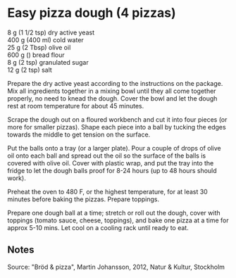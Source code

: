 # Easy pizza dough (4 pizzas)

8 g (1 1/2 tsp) dry active yeast  
400 g (400 ml) cold water  
25 g (2 Tbsp) olive oil  
600 g () bread flour  
8 g (2 tsp) granulated sugar  
12 g (2 tsp) salt 
  
Prepare the dry active yeast according to the instructions on the package. Mix all ingredients together in a mixing bowl until they all come together properly, no need to knead the dough. Cover the bowl and let the dough rest at room temperature for about 45 minutes.  
  
Scrape the dough out on a floured workbench and cut it into four pieces (or more for smaller pizzas). Shape each piece into a ball by tucking the edges towards the middle to get tension on the surface.  
  
Put the balls onto a tray (or a larger plate). Pour a couple of drops of olive oil onto each ball and spread out the oil so the surface of the balls is covered with olive oil. Cover with plastic wrap, and put the tray into the fridge to let the dough balls proof for 8-24 hours (up to 48 hours should work).  
  
Preheat the oven to 480 F, or the highest temperature, for at least 30 minutes before baking the pizzas. Prepare toppings.  
  
Prepare one dough ball at a time; stretch or roll out the dough, cover with toppings (tomato sauce, cheese, toppings), and 
bake one pizza at a time for approx 5-10 mins. Let cool on a cooling rack until ready to eat.  
  
  
## Notes  
Source: "Bröd & pizza", Martin Johansson, 2012, Natur & Kultur, Stockholm
